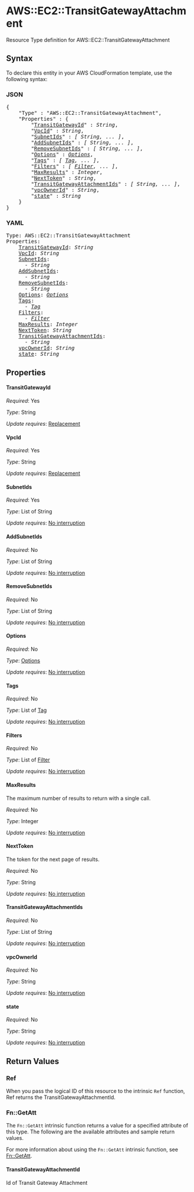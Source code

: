 # AWS::EC2::TransitGatewayAttachment

Resource Type definition for AWS::EC2::TransitGatewayAttachment

## Syntax

To declare this entity in your AWS CloudFormation template, use the following syntax:

### JSON

<pre>
{
    "Type" : "AWS::EC2::TransitGatewayAttachment",
    "Properties" : {
        "<a href="#transitgatewayid" title="TransitGatewayId">TransitGatewayId</a>" : <i>String</i>,
        "<a href="#vpcid" title="VpcId">VpcId</a>" : <i>String</i>,
        "<a href="#subnetids" title="SubnetIds">SubnetIds</a>" : <i>[ String, ... ]</i>,
        "<a href="#addsubnetids" title="AddSubnetIds">AddSubnetIds</a>" : <i>[ String, ... ]</i>,
        "<a href="#removesubnetids" title="RemoveSubnetIds">RemoveSubnetIds</a>" : <i>[ String, ... ]</i>,
        "<a href="#options" title="Options">Options</a>" : <i><a href="options.md">Options</a></i>,
        "<a href="#tags" title="Tags">Tags</a>" : <i>[ <a href="tag.md">Tag</a>, ... ]</i>,
        "<a href="#filters" title="Filters">Filters</a>" : <i>[ <a href="filter.md">Filter</a>, ... ]</i>,
        "<a href="#maxresults" title="MaxResults">MaxResults</a>" : <i>Integer</i>,
        "<a href="#nexttoken" title="NextToken">NextToken</a>" : <i>String</i>,
        "<a href="#transitgatewayattachmentids" title="TransitGatewayAttachmentIds">TransitGatewayAttachmentIds</a>" : <i>[ String, ... ]</i>,
        "<a href="#vpcownerid" title="vpcOwnerId">vpcOwnerId</a>" : <i>String</i>,
        "<a href="#state" title="state">state</a>" : <i>String</i>
    }
}
</pre>

### YAML

<pre>
Type: AWS::EC2::TransitGatewayAttachment
Properties:
    <a href="#transitgatewayid" title="TransitGatewayId">TransitGatewayId</a>: <i>String</i>
    <a href="#vpcid" title="VpcId">VpcId</a>: <i>String</i>
    <a href="#subnetids" title="SubnetIds">SubnetIds</a>: <i>
      - String</i>
    <a href="#addsubnetids" title="AddSubnetIds">AddSubnetIds</a>: <i>
      - String</i>
    <a href="#removesubnetids" title="RemoveSubnetIds">RemoveSubnetIds</a>: <i>
      - String</i>
    <a href="#options" title="Options">Options</a>: <i><a href="options.md">Options</a></i>
    <a href="#tags" title="Tags">Tags</a>: <i>
      - <a href="tag.md">Tag</a></i>
    <a href="#filters" title="Filters">Filters</a>: <i>
      - <a href="filter.md">Filter</a></i>
    <a href="#maxresults" title="MaxResults">MaxResults</a>: <i>Integer</i>
    <a href="#nexttoken" title="NextToken">NextToken</a>: <i>String</i>
    <a href="#transitgatewayattachmentids" title="TransitGatewayAttachmentIds">TransitGatewayAttachmentIds</a>: <i>
      - String</i>
    <a href="#vpcownerid" title="vpcOwnerId">vpcOwnerId</a>: <i>String</i>
    <a href="#state" title="state">state</a>: <i>String</i>
</pre>

## Properties

#### TransitGatewayId

_Required_: Yes

_Type_: String

_Update requires_: [Replacement](https://docs.aws.amazon.com/AWSCloudFormation/latest/UserGuide/using-cfn-updating-stacks-update-behaviors.html#update-replacement)

#### VpcId

_Required_: Yes

_Type_: String

_Update requires_: [Replacement](https://docs.aws.amazon.com/AWSCloudFormation/latest/UserGuide/using-cfn-updating-stacks-update-behaviors.html#update-replacement)

#### SubnetIds

_Required_: Yes

_Type_: List of String

_Update requires_: [No interruption](https://docs.aws.amazon.com/AWSCloudFormation/latest/UserGuide/using-cfn-updating-stacks-update-behaviors.html#update-no-interrupt)

#### AddSubnetIds

_Required_: No

_Type_: List of String

_Update requires_: [No interruption](https://docs.aws.amazon.com/AWSCloudFormation/latest/UserGuide/using-cfn-updating-stacks-update-behaviors.html#update-no-interrupt)

#### RemoveSubnetIds

_Required_: No

_Type_: List of String

_Update requires_: [No interruption](https://docs.aws.amazon.com/AWSCloudFormation/latest/UserGuide/using-cfn-updating-stacks-update-behaviors.html#update-no-interrupt)

#### Options

_Required_: No

_Type_: <a href="options.md">Options</a>

_Update requires_: [No interruption](https://docs.aws.amazon.com/AWSCloudFormation/latest/UserGuide/using-cfn-updating-stacks-update-behaviors.html#update-no-interrupt)

#### Tags

_Required_: No

_Type_: List of <a href="tag.md">Tag</a>

_Update requires_: [No interruption](https://docs.aws.amazon.com/AWSCloudFormation/latest/UserGuide/using-cfn-updating-stacks-update-behaviors.html#update-no-interrupt)

#### Filters

_Required_: No

_Type_: List of <a href="filter.md">Filter</a>

_Update requires_: [No interruption](https://docs.aws.amazon.com/AWSCloudFormation/latest/UserGuide/using-cfn-updating-stacks-update-behaviors.html#update-no-interrupt)

#### MaxResults

The maximum number of results to return with a single call.

_Required_: No

_Type_: Integer

_Update requires_: [No interruption](https://docs.aws.amazon.com/AWSCloudFormation/latest/UserGuide/using-cfn-updating-stacks-update-behaviors.html#update-no-interrupt)

#### NextToken

The token for the next page of results.

_Required_: No

_Type_: String

_Update requires_: [No interruption](https://docs.aws.amazon.com/AWSCloudFormation/latest/UserGuide/using-cfn-updating-stacks-update-behaviors.html#update-no-interrupt)

#### TransitGatewayAttachmentIds

_Required_: No

_Type_: List of String

_Update requires_: [No interruption](https://docs.aws.amazon.com/AWSCloudFormation/latest/UserGuide/using-cfn-updating-stacks-update-behaviors.html#update-no-interrupt)

#### vpcOwnerId

_Required_: No

_Type_: String

_Update requires_: [No interruption](https://docs.aws.amazon.com/AWSCloudFormation/latest/UserGuide/using-cfn-updating-stacks-update-behaviors.html#update-no-interrupt)

#### state

_Required_: No

_Type_: String

_Update requires_: [No interruption](https://docs.aws.amazon.com/AWSCloudFormation/latest/UserGuide/using-cfn-updating-stacks-update-behaviors.html#update-no-interrupt)

## Return Values

### Ref

When you pass the logical ID of this resource to the intrinsic `Ref` function, Ref returns the TransitGatewayAttachmentId.

### Fn::GetAtt

The `Fn::GetAtt` intrinsic function returns a value for a specified attribute of this type. The following are the available attributes and sample return values.

For more information about using the `Fn::GetAtt` intrinsic function, see [Fn::GetAtt](https://docs.aws.amazon.com/AWSCloudFormation/latest/UserGuide/intrinsic-function-reference-getatt.html).

#### TransitGatewayAttachmentId

Id of Transit Gateway Attachment

